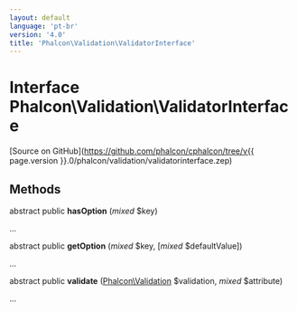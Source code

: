 ```yaml
---
layout: default
language: 'pt-br'
version: '4.0'
title: 'Phalcon\Validation\ValidatorInterface'
---
```

# Interface **Phalcon\Validation\ValidatorInterface**

[Source on GitHub](https://github.com/phalcon/cphalcon/tree/v{{ page.version }}.0/phalcon/validation/validatorinterface.zep)

## Methods

abstract public **hasOption** (*mixed* $key)

...

abstract public **getOption** (*mixed* $key, [*mixed* $defaultValue])

...

abstract public **validate** ([Phalcon\Validation](Phalcon_Validation) $validation, *mixed* $attribute)

...